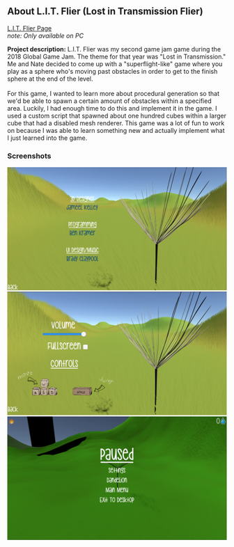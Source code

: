 ## About L.I.T. Flier (Lost in Transmission Flier)
<a href="https://globalgamejam.org/2018/games/lit-flier-lost-transmission-flier">L.I.T. Flier Page</a>
<br />
<i>note: Only available on PC</i>
 
**Project description:** L.I.T. Flier was my second game jam game during the 2018 Global Game Jam. The theme for that year was "Lost in Transmission." Me and Nate decided to come up with a "superflight-like" game where you play as a sphere who's moving past obstacles in order to get to the finish sphere at the end of the level. 
<br />
<br />
For this game, I wanted to learn more about procedural generation so that we'd be able to spawn a certain amount of obstacles within a specified area. Luckily, I had enough time to do this and implement it in the game. I used a custom script that spawned about one hundred cubes within a larger cube that had a disabled mesh renderer. This game was a lot of fun to work on because I was able to learn something new and actually implement what I just learned into the game. 

### Screenshots

<img src="images/OTW(2).png?raw=true"/>
<img src="images/OTW(3).png?raw=true"/>
<img src="images/OTW(4).png?raw=true"/>
